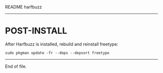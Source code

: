 README harfbuzz

---


POST-INSTALL
============

After Harfbuzz is installed, rebuild and reinstall freetype:

    sudo pkgman update -fr --deps --depsort freetype


---

End of file.

